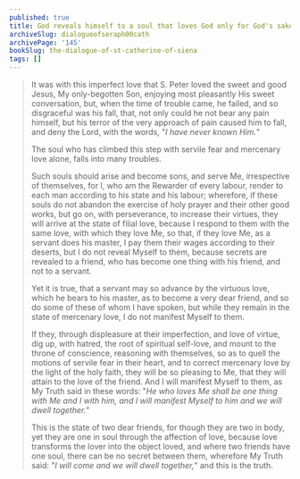 ```yaml
---
published: true
title: God reveals himself to a soul that loves God only for God's sake
archiveSlug: dialogueofseraph00cath
archivePage: '145'
bookSlug: the-dialogue-of-st-catherine-of-siena
tags: []
---
```


> It was with this imperfect love that S. Peter loved the sweet and good Jesus, My only-begotten Son, enjoying most pleasantly His sweet conversation, but, when the time of trouble came, he failed, and so disgraceful was his fall, that, not only could he not bear any pain himself, but his terror of the very approach of pain caused him to fall, and deny the Lord, with the words, "*I have never known Him.*"
>
> The soul who has climbed this step with servile fear and mercenary love alone, falls into many troubles.
>
> Such souls should arise and become sons, and serve Me, irrespective of themselves, for I, who am the Rewarder of every labour, render to each man according to his state and his labour; wherefore, if these souls do not abandon the exercise of holy prayer and their other good works, but go on, with perseverance, to increase their virtues, they will arrive at the state of filial love, because I respond to them with the same love, with which they love Me, so that, if they love Me, as a servant does his master, I pay them their wages according to their deserts, but I do not reveal Myself to them, because secrets are revealed to a friend, who has become one thing with his friend, and not to a servant.
>
> Yet it is true, that a servant may so advance by the virtuous love, which he bears to his master, as to become a very dear friend, and so do some of these of whom I have spoken, but while they remain in the state of mercenary love, I do not manifest Myself to them.
>
> If they, through displeasure at their imperfection, and love of virtue, dig up, with hatred, the root of spiritual self-love, and mount to the throne of conscience, reasoning with themselves, so as to quell the motions of servile fear in their heart, and to correct mercenary love by the light of the holy faith, they will be so pleasing to Me, that they will attain to the love of the friend. And I will manifest Myself to them, as My Truth said in these words: "*He who loves Me shall be one thing with Me and I with him, and I will manifest Myself to him and we will dwell together.*"
>
> This is the state of two dear friends, for though they are two in body, yet they are one in soul through the affection of love, because love transforms the lover into the object loved, and where two friends have one soul, there can be no secret between them, wherefore My Truth said: "*I will come and we will dwell together,*" and this is the truth.
